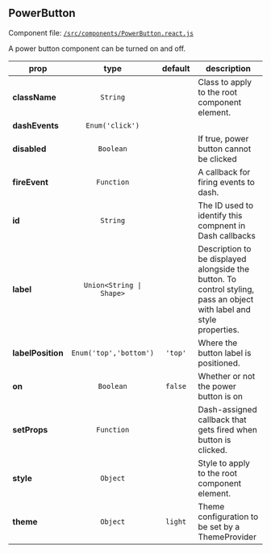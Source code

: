
## PowerButton

Component file: [`/src/components/PowerButton.react.js`](/src/components/PowerButton.react.js)

A power button component can be
turned on and off.

prop | type | default | description
---- | :----: | :-------: | -----------
**className** | `String` |  | Class to apply to the root component element.
**dashEvents** | `Enum('click')` |  | 
**disabled** | `Boolean` |  | If true, power button cannot be clicked
**fireEvent** | `Function` |  | A callback for firing events to dash.
**id** | `String` |  | The ID used to identify this compnent in Dash callbacks
**label** | `Union<String \| Shape>` |  | Description to be displayed alongside the button. To control styling, pass an object with label and style properties.
**labelPosition** | `Enum('top','bottom')` | `'top'` | Where the button label is positioned.
**on** | `Boolean` | `false` | Whether or not the power button is on
**setProps** | `Function` |  | Dash-assigned callback that gets fired when button is clicked.
**style** | `Object` |  | Style to apply to the root component element.
**theme** | `Object` | `light` | Theme configuration to be set by a ThemeProvider
